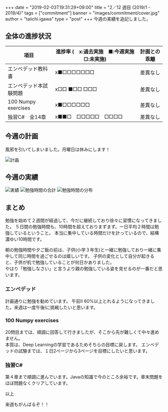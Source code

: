+++
date = "2019-02-03T19:31:29+09:00"
title = "2／12 週目 (2019/1 - 2019/4)"
tags = ["commitment"]
banner = "images/commitment/cover.jpg"
author = "taiichi.igawa"
type = "post"
+++
今週の実績を追記しました。

<!-- more -->

## 全体の進捗状況

| 項目                  | 進捗率 (　x:過去実施　■:今週実施　□:未実施) | 計画との乖離 |
|---------------------|----------------------------|--------|
| エンベデッド教科書           | x■□□□□□□□                  | 差異なし   |
| エンベデッド本試験問題         | x□□ ■□□ □□□                | 差異なし   |
| 100 Numpy exercises | x■□□□□□□                   | 差異なし   |
| 独習C\#　全14章          | x■■□　□□□□□　□□□□            | 差異なし   |

## 今週の計画

風邪を引いてしまいました。月曜日は休みにします！

![計画](/images/commitment/week12/week12_plan.JPG)

## 今週の実績

![実績](/images/commitment/week12/week12_done.JPG)
![勉強時間の合計](/images/commitment/week12/week12_circle.png)
![勉強時間の分布](/images/commitment/week12/week12_chart.png)

## まとめ
勉強を始めて２週間が経過して、今だに継続しており徐々に習慣になってきました。
５日間の勉強時間も、10時間を超えておりまずまず。一日平均２時間は勉強しているということ。
本当に集中している時間だけを計っているので、結構濃ゆい10時間です。

朝の勉強時間や夕ご飯の前は、子供(小学３年生)と一緒に勉強しており一緒に集中して同じ時間を過ごせるのは嬉しいです。
子供の変化として自分が起きると、子供が机で勉強していることが何日かありました。  
やはり「勉強しなさい」と言うより親の勉強している姿を見せるのが一番だと思います。

### エンベデッド
計画通りに勉強を勧めています。
午前II 60%以上とれるようになってきました。来週は一度午後Iに挑戦したいと思います。

### 100 Numpy exercises
20問目までは、順調に回答して行きましたが、そこから先が難しくて中々進めません。  
本質は、Deep Learningの学習であるためそちらの目標に戻します。
エンベデッドの試験までは、１日2ページから3ページを目標にしたいと思います。

### 独習C\#
第４章まで順調に進んでいます。Javaの知識で今のところ余裕です。章末問題をほぼ問題なくクリアしています。

以上

来週もがんばるぞ！！

